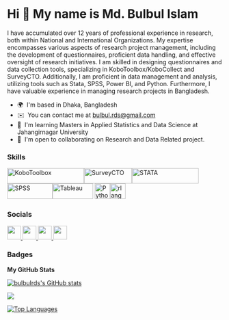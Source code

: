 Hi 👋 My name is Md. Bulbul Islam
=================================

I have accumulated over 12 years of professional experience in research, both within National and International Organizations. My expertise encompasses various aspects of research project management, including the development of questionnaires, proficient data handling, and effective oversight of research initiatives. I am skilled in designing questionnaires and data collection tools, specializing in KoboToolbox/KoboCollect and SurveyCTO. Additionally, I am proficient in data management and analysis, utilizing tools such as Stata, SPSS, Power BI, and Python. Furthermore, I have valuable experience in managing research projects in Bangladesh.

* 🌍  I'm based in Dhaka, Bangladesh
* ✉️  You can contact me at [bulbul.rds@gmail.com](mailto:bulbul.rds@gmail.com)
* 🧠  I'm learning Masters in Applied Statistics and Data Science at Jahangirnagar University
* 🤝  I'm open to collaborating on Research and Data Related project.

### Skills

<p align="left">
  <a href="https://www.kobotoolbox.org/" target="_blank" rel="noreferrer"><img src="https://www.kobotoolbox.org/assets/images/common/kobotoolbox_logo_default_for-light-bg.svg" width="180" height="36" alt="KoboToolbox"/></a><a href="https://www.surveycto.com" target="_blank" rel="noreferrer"><img src="https://www.surveycto.com/wp-content/uploads/2018/04/SurveyCTO-Logo-CMYK.png.webp" width="112" height="36" alt="SurveyCTO"/></a><a href="https://www.stata.com" target="_blank" rel="noreferrer"><img src="https://www.stata.com/includes/images/stata-logo-blue.svg" width="156" height="36" alt="STATA"/></a>
  <a href="www.ibm.com/spss" target="_blank" rel="noreferrer"><img src="https://vectorseek.com/wp-content/uploads/2023/08/Spss-Logo-Vector.svg-.png" width="106" height="36" alt="SPSS" /></a><a href="https://www.tableau.com" target="_blank" rel="noreferrer"><img src="https://thinklytics.com/wp-content/uploads/2017/07/tableau-logo-tableau-software.jpg" width="95" height="36" alt="Tableau" /></a>  <a href="https://www.python.org/" target="_blank" rel="noreferrer"><img src="https://raw.githubusercontent.com/danielcranney/readme-generator/main/public/icons/skills/python-colored.svg" width="36" height="36" alt="Python" /></a><a href="https://www.r-project.org/" target="_blank" rel="noreferrer"><img src="https://raw.githubusercontent.com/danielcranney/readme-generator/main/public/icons/skills/rlang-colored.svg" width="36" height="36" alt="rlang" /></a>
</p>


### Socials

<p align="left"> <a href="https://www.facebook.com/mdbulbul87" target="_blank" rel="noreferrer"> <picture> <source media="(prefers-color-scheme: dark)" srcset="https://raw.githubusercontent.com/danielcranney/readme-generator/main/public/icons/socials/facebook-dark.svg" /> <source media="(prefers-color-scheme: light)" srcset="https://raw.githubusercontent.com/danielcranney/readme-generator/main/public/icons/socials/facebook.svg" /> <img src="https://raw.githubusercontent.com/danielcranney/readme-generator/main/public/icons/socials/facebook.svg" width="32" height="32" /> </picture> </a> <a href="https://www.github.com/bulbulrds" target="_blank" rel="noreferrer"> <picture> <source media="(prefers-color-scheme: dark)" srcset="https://raw.githubusercontent.com/danielcranney/readme-generator/main/public/icons/socials/github-dark.svg" /> <source media="(prefers-color-scheme: light)" srcset="https://raw.githubusercontent.com/danielcranney/readme-generator/main/public/icons/socials/github.svg" /> <img src="https://raw.githubusercontent.com/danielcranney/readme-generator/main/public/icons/socials/github.svg" width="32" height="32" /> </picture> </a> <a href="https://www.linkedin.com/in/mdbulbulislam8" target="_blank" rel="noreferrer"> <picture> <source media="(prefers-color-scheme: dark)" srcset="https://raw.githubusercontent.com/danielcranney/readme-generator/main/public/icons/socials/linkedin-dark.svg" /> <source media="(prefers-color-scheme: light)" srcset="https://raw.githubusercontent.com/danielcranney/readme-generator/main/public/icons/socials/linkedin.svg" /> <img src="https://raw.githubusercontent.com/danielcranney/readme-generator/main/public/icons/socials/linkedin.svg" width="32" height="32" /> </picture> </a> <a href="https://www.youtube.com/@MdBulbulIslam87" target="_blank" rel="noreferrer"> <picture> <source media="(prefers-color-scheme: dark)" srcset="undefined" /> <source media="(prefers-color-scheme: light)" srcset="https://raw.githubusercontent.com/danielcranney/readme-generator/main/public/icons/socials/youtube.svg" /> <img src="https://raw.githubusercontent.com/danielcranney/readme-generator/main/public/icons/socials/youtube.svg" width="32" height="32" /> </picture> </a></p>

### Badges

<b>My GitHub Stats</b>

<a href="http://www.github.com/bulbulrds"><img src="https://github-readme-stats.vercel.app/api?username=bulbulrds&show_icons=true&hide=&count_private=true&title_color=0891b2&text_color=ffffff&icon_color=0891b2&bg_color=1c1917&hide_border=true&show_icons=true" alt="bulbulrds's GitHub stats" /></a>

<a href="http://www.github.com/bulbulrds"><img src="https://github-readme-streak-stats.herokuapp.com/?user=bulbulrds&stroke=ffffff&background=1c1917&ring=0891b2&fire=0891b2&currStreakNum=ffffff&currStreakLabel=0891b2&sideNums=ffffff&sideLabels=ffffff&dates=ffffff&hide_border=true" /></a>

<a href="https://github.com/bulbulrds" align="left"><img src="https://github-readme-stats.vercel.app/api/top-langs/?username=bulbulrds&langs_count=10&title_color=0891b2&text_color=ffffff&icon_color=0891b2&bg_color=1c1917&hide_border=true&locale=en&custom_title=Top%20%Languages" alt="Top Languages" /></a>
